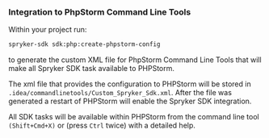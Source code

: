 ### Integration to PhpStorm Command Line Tools

Within your project run:
```bash
spryker-sdk sdk:php:create-phpstorm-config
```

to generate the custom XML file for PhpStorm Command Line Tools that will make all Spryker SDK task available to PHPStorm.

The xml file that provides the configuration to PHPStorm will be stored in `.idea/commandlinetools/Custom_Spryker_Sdk.xml`.
After the file was generated a restart of PHPStorm will enable the Spryker SDK integration.

All SDK tasks will be available within PHPStorm from the command line tool `(Shift+Cmd+X)` or (press `Ctrl` twice) with a detailed help.
